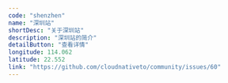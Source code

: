```yaml
---
code: "shenzhen"
name: "深圳站"
shortDesc: "关于深圳站"
description: "深圳站的简介"
detailButton: "查看详情"
longitude: 114.062
latitude: 22.552
link: "https://github.com/cloudnativeto/community/issues/60"
---
```

